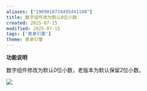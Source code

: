 ```yaml
---
aliases: ["1969018734495441108"]
title: 数字组件改为默认0位小数
created: 2025-07-15
modified: 2025-07-15
tags: ['表单引擎']
theme: 表单引擎
---
```


**功能说明**

数字组件修改为默认0位小数，老版本为默认保留2位小数。

![](https://myhelpdoc.oss-cn-heyuan.aliyuncs.com/mdimages/c5d7c857f309bbdbf943adc0be7a5380.jpg)

